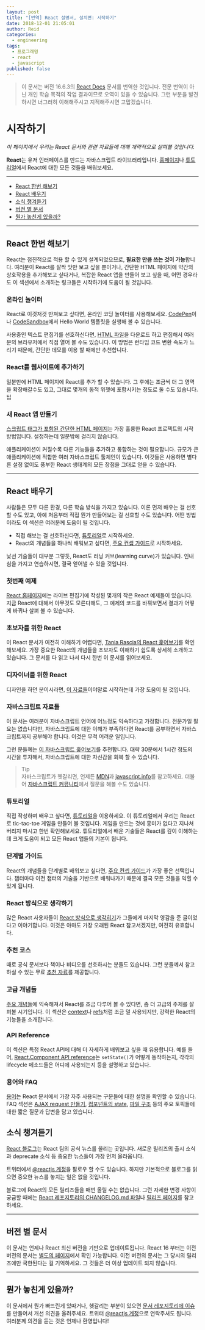 ```yaml
---
layout: post
title: "[번역] React 설명서, 설치편: 시작하기"
date: 2018-12-01 21:05:01
author: Reid
categories:
  - engineering
tags:
  - 프로그래밍
  - react
  - javascript
published: false
---
```

> 이 문서는 버전 16.6.3의 [React Docs](https://reactjs.org/docs/getting-started.html) 문서를 번역한 것입니다. 전문 번역이 아닌 개인 학습 목적의 작업 결과이므로 오역이 있을 수 있습니다. 그런 부분을 발견하시면 너그러히 이해해주시고 지적해주시면 고맙겠습니다.

# 시작하기
*이 페이지에서 우리는 React 문서와 관련 자료들에 대해 개략적으로 살펴볼 것입니다.*

**React**는 유저 인터페이스를 만드는 자바스크립트 라이브러리입니다. [홈페이지](https://reactjs.org/)나 [튜토리얼](https://reactjs.org/tutorial/tutorial.html)에서 React에 대한 모든 것들을 배워보세요.

---

- [React 한번 해보기](#react-한번-해보기)
- [React 배우기](#react-배우기)
- [소식 챙겨듣기](#소식-챙겨듣기)
- [버전 별 문서](#버전-별-문서)
- [뭔가 놓친게 있을까?](#뭔가-놓친게-있을까?)

---

## React 한번 해보기

React는 점진적으로 적용 할 수 있게 설계되었으므로, **필요한 만큼 쓰는 것이 가능**합니다. 여러분이 React를 살짝 맛만 보고 싶을 뿐이거나, 간단한 HTML 페이지에 약간의 상호작용을 추가해보고 싶다거나, 복잡한 React 앱을 만들어 보고 싶을 때, 어떤 경우라도 이 섹션에서 소개하는 링크들은 시작하기에 도움이 될 것입니다.

### 온라인 놀이터

React로 이것저것 만져보고 싶다면, 온라인 코딩 놀이터를 사용해보세요. [CodePen](https://reactjs.org/redirect-to-codepen/hello-world)이나 [CodeSandbox](https://codesandbox.io/s/new)에서 Hello World 템플릿을 실행해 볼 수 있습니다.

사용중인 텍스트 편집기를 선호하신다면, [HTML 파일](https://raw.githubusercontent.com/reactjs/reactjs.org/master/static/html/single-file-example.html)을 다운로드 하고 편집해서 여러분의 브라우저에서 직접 열어 볼 수도 있습니다. 이 방법은 런타임 코드 변환 속도가 느리기 때문에, 간단한 데모를 이용 할 때에만 추천합니다.

### React를 웹사이트에 추가하기

일분만에 HTML 페이지에 React를 추가 할 수 있습니다. 그 후에는 조금씩 더 그 영역을 확장해갈수도 있고, 그대로 몇개의 동적 위젯에 포함시키는 정도로 둘 수도 있습니다.
팁
### 새 React 앱 만들기

[스크립트 태그가 포함된 간단한 HTML 페이지](https://reactjs.org/docs/add-react-to-a-website.html)는 가장 훌륭한 React 프로젝트의 시작 방법입니다. 설정하는데 일분밖에 걸리지 않습니다.

애플리케이션이 커질수록 다른 기능들을 추가하고 통합하는 것이 필요합니다. 규모가 큰 애플리케이션에 적합한 여러 자바스크립트 툴체인이 있습니다. 이것들은 사용하면 별다른 설정 없이도 풍부한 React 생태계의 모든 장점을 그대로 얻을 수 있습니다.

---

## React 배우기

사람들은 모두 다른 환경, 다른 학습 방식을 가지고 있습니다. 이론 먼저 배우는 걸 선호할 수도 있고, 아예 처음부터 직접 뭔가 만들어보는 걸 선호할 수도 있습니다. 어떤 방법이라도 이 섹션은 여러분께 도움이 될 것입니다.

- 직접 해보는 걸 선호하신다면, [튜토리얼](https://reactjs.org/tutorial/tutorial.html)로 시작하세요.
- React의 개념들을 하나씩 배워보고 싶다면, [주요 컨셉 가이드](2018-12-01-[main-concepts]-hello-world.markdown)로 시작하세요.

낯선 기술들이 대부분 그렇듯, React도 러닝 커브(learning curve)가 있습니다. 인내심을 가지고 연습하시면, 결국 얻어낼 수 있을 것입니다.

### 첫번째 예제

[React 홈페이지](https://reactjs.org/)에는 라이브 편집기에 작성된 몇개의 작은 React 예제들이 있습니다. 지금 React에 대해서 아무것도 모른다해도, 그 예제의 코드를 바꿔보면서 결과가 어떻게 바뀌나 살펴 볼 수 있습니다.

### 초보자를 위한 React

이 React 문서가 여전히 이해하기 어렵다면, [Tania Rascia의 React 훑어보기](https://www.taniarascia.com/getting-started-with-react/)를 확인해보세요. 가장 중요한 React의 개념들을 초보자도 이해하기 쉽도록 상세히 소개하고 있습니다. 그 문서를 다 읽고 나서 다시 한번 이 문서를 읽어보세요.

### 디자이너를 위한 React

디자인을 하던 분이시라면, [이 자료들](http://reactfordesigners.com/)이야말로 시작하는데 가장 도움이 될 것입니다.

### 자바스크립트 자료들

이 문서는 여러분이 자바스크립트 언어에 어느정도 익숙하다고 가정합니다. 전문가일 필요는 없습니다만, 자바스크립트에 대한 이해가 부족하다면 React를 공부하면서 자바스크립트까지 공부해야 합니다. 이것은 무척 어려운 일입니다.

그런 분들께는 [이 자바스크립트 훑어보기](https://developer.mozilla.org/en-US/docs/Web/JavaScript/A_re-introduction_to_JavaScript)를 추천합니다. 대략 30분에서 1시간 정도의 시간을 투자해서, 자바스크립트에 대한 자신감을 회복 할 수 있습니다.

> Tip<br/>
자바스크립트가 헷갈리면, 언제든 [MDN](https://developer.mozilla.org/en-US/docs/Web/JavaScript)과 [javascript.info](http://javascript.info/)를 참고하세요. 더불어 [자바스크립트 커뮤니티](https://reactjs.org/community/support.html)에서 질문을 해볼 수도 있습니다.

### 튜토리얼

직접 작성하며 배우고 싶다면, [튜토리얼](https://reactjs.org/tutorial/tutorial.html)을 이용하세요. 이 튜토리얼에서 우리는 React로 tic-tac-toe 게임을 만들어 볼 것입니다. 게임을 만드는 것에 흥미가 없다고 지나쳐버리지 마시고 한번 확인해보세요. 튜토리얼에서 배운 기술들은 React를 깊이 이해하는데 크게 도움이 되고 모든 React 앱들의 기본이 됩니다.

### 단계별 가이드

React의 개념들을 단계별로 배워보고 싶다면, [주요 컨셉 가이드](2018-12-01-[main-concepts]-hello-world.markdown)가 가장 좋은 선택입니다. 챕터마다 이전 챕터의 기술을 기반으로 배워나가기 때문에 결국 모든 것들을 익힐 수 있게 됩니다.

### React 방식으로 생각하기

많은 React 사용자들이 [React 방식으로 생각히기](2018-12-01-[main-concepts]-thinking-in-react.markdown)가 그들에게 마지막 영감을 준 글이었다고 이야기합니다. 이것은 아마도 가장 오래된 React 참고서겠지만, 여전히 유효합니다.

### 추천 코스

때로 공식 문서보다 책이나 비디오를 선호하시는 분들도 있습니다. 그런 분들꼐서 참고하실 수 있는 무료 [추천 자료](https://reactjs.org/community/courses.html)를 제공합니다.

### 고급 개념들

[주요 개념들](2018-12-01-[main-concept]-hello-world.markdown#주요-개념들)에 익숙해져서 React를 조금 다루어 볼 수 있다면, 좀 더 고급의 주제를 살펴볼 시기입니다. 이 섹션은 [context](2018-12-01-[main-concepts]-context.markdown)나 [refs](2018-12-01-[main-concepts]-forwarding-refs.markdown)처럼 조금 덜 사용되지만, 강력한 React의 기능들을 소개합니다.

### API Reference

이 섹션은 특정 React API에 대해 더 자세하게 배워보고 싶을 때 유용합니다. 예를 들어, [React.Component API reference](https://reactjs.org/docs/react-component.html)는 `setState()`가 어떻게 동작하는지, 각각의 lifecycle 메소드들은 어디에 사용되는지 등을 설명하고 있습니다.

### 용어와 FAQ

[용어](https://reactjs.org/docs/glossary.html)는 React 문서에서 가장 자주 사용되는 구문들에 대한 설명을 확인할 수 있습니다. FAQ 섹션은 [AJAX request 만들기](https://reactjs.org/docs/faq-ajax.html), [컴포넌트의 state](https://reactjs.org/docs/faq-state.html), [파일 구조](https://reactjs.org/docs/faq-structure.html) 등의 주요 토픽들에 대한 짧은 질문과 답변을 담고 있습니다.

## 소식 챙겨듣기

[React 블로그](https://reactjs.org/blog/)는 React 팀의 공식 뉴스를 올리는 곳입니다. 새로운 릴리즈의 출시 소식과 deprecate 소식 등 중요한 뉴스들이 가장 먼저 올라옵니다.

트위터에서 [@reactjs 계정](https://twitter.com/reactjs)을 팔로우 할 수도 있습니다. 하지만 기본적으로 블로그를 읽으면 중요한 뉴스를 놓치는 일은 없을 것입니다.

블로그에 React의 모든 릴리즈들을 매번 올릴 수는 없습니다. 그런 자세한 변경 사항이 궁금할 때에는 [React 레포지토리의 CHANGELOG.md 파일](https://github.com/facebook/react/blob/master/CHANGELOG.md)나 [릴리즈 페이지](https://github.com/facebook/react)를 참고하세요.

---

## 버전 별 문서

이 문서는 언제나 React 최신 버전을 기반으로 업데이트됩니다. React 16 부터는 이전 버전의 문서는 [별도의 페이지](https://reactjs.org/versions)에서 확인 가능합니다. 이전 버전의 문서는 그 당시의 릴리즈에만 국한된다는 걸 기억하세요. 그 것들은 더 이상 업데이트 되지 않습니다.

---

## 뭔가 놓친게 있을까?

이 문서에서 뭔가 빠뜨린게 있따거나, 헷갈리는 부분이 있으면 [문서 레포지토리에 이슈](https://github.com/reactjs/reactjs.org/issues/new)를 만들어서 개선 의견을 올려주세요. 트위터 [@reactjs 계정](https://twitter.com/reactjs)으로 연락주셔도 됩니다. 여러분께 의견을 듣는 것은 언제나 환영입니다!